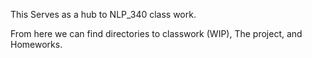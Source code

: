This Serves as a hub to NLP_340 class work.

From here we can find directories to classwork (WIP), The project, and Homeworks.
